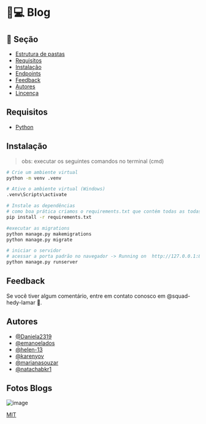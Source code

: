 # :snake::computer: Blog

<!-- Sections -->

## :link: Seção

<!--ts-->

- [Estrutura de pastas](#estrutura-pastas)
- [Requisitos](#requisitos)
- [Instalação](#instacalao)
- [Endpoints](#endpoints)
- [Feedback](#feedback)
- [Autores](#autores)
- [Lincença](#licença)

<!--te-->

<!-- end Sections -->

<!-- Requeriments -->

## Requisitos

- [Python](https://www.python.org/downloads/)

<!-- end Requeriments -->

<!-- Installation -->
## Instalação

> obs: executar os seguintes comandos no terminal (cmd)

```sh
# Crie um ambiente virtual
python -m venv .venv

# Ative o ambiente virtual (Windows)
.venv\Scripts\activate

# Instale as dependências
# como boa prática criamos o requirements.txt que contém todas as todas as bibliotecas utilizadas
pip install -r requirements.txt

#executar as migrations
python manage.py makemigrations
python manage.py migrate 

# iniciar o servidor
# acessar a porta padrão no navegador -> Running on  http://127.0.0.1:8000/
python manage.py runserver

```
<!-- end Installation -->


<!-- Feedback -->

## Feedback

Se você tiver algum comentário, entre em contato conosco em @squad-hedy-lamar :purple_heart:.

<!-- end Feedback -->

<!-- Authors -->

## Autores

- [@Daniela2319](https://github.com/Daniela2319)
- [@emanoelados](https://github.com/emanoelados)
- [@helen-13](https://github.com/helen-13)
- [@karenyov](https://www.github.com/karenyov)
- [@marianasouzar](https://github.com/marianasouzar)
- [@natachabkr1](https://github.com/natachabkr1)


<!-- end Authors -->


## Fotos Blogs

![image](https://github.com/user-attachments/assets/d4f4cbaa-537f-4692-80ec-8501b809e013)



[MIT](https://choosealicense.com/licenses/mit/)

<!-- end License -->

